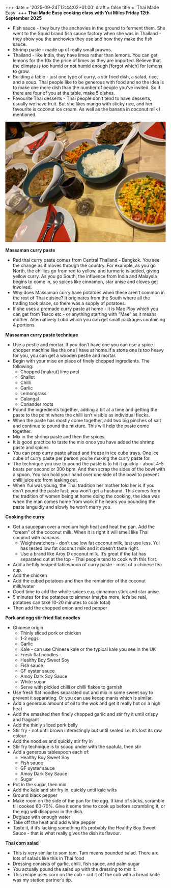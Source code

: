 +++
date = '2025-09-24T12:44:02+01:00'
draft = false
title = 'Thai Made Easy'
+++
**Thai Made Easy cooking class with Yui Miles Friday 12th September 2025**

* Fish sauce \- they bury the anchovies in the ground to ferment them. She went to the Squid brand fish sauce factory when she was in Thailand \- they show you the anchovies they use and how they make the fish sauce.  
* Shrimp paste \- made up of really small prawns.  
* Thailand \- like India, they have limes rather than lemons. You can get lemons for the 10x the price of limes as they are imported. Believe that the climate is too humid or not humid enough \[forgot which\] for lemons to grow.  
* Building a table \- just one type of curry, a stir fried dish, a salad, rice, and a soup. Thai people like to be generous with food and so the idea is to make one more dish than the number of people you’ve invited. So if there are four of you at the table, make 5 dishes.  
* Favourite Thai desserts \- Thai people don’t tend to have desserts, usually we have fruit. But she likes mango with sticky rice, and her favourite is coconut ice cream. As well as the banana in coconut milk I mentioned.

![Pad see ew moo, Massaman curry, Thai corn salad and rice ](thai-made-easy-finished-dishes.jpg)

**Massaman curry paste**

* Red thai curry paste comes from Central Thailand \- Bangkok. You see the change as it moves through the country. For example, as you go North, the chillies go from red to yellow, and turmeric is added, giving yellow curry. As you go South, the influence from India and Malaysia begins to come in, so spices like cinnamon, star anise and cloves get involved.  
* Why does Massaman curry have potatoes when these aren’t common in the rest of Thai cuisine? It originates from the South where all the trading took place, so there was a supply of potatoes.
* If she uses a premade curry paste at home \- it is Mae Ploy which you can get from Tesco etc \- or anything starting with “Mae” as it means mother. Alternatively Lobo which you can get small packages containing 4 portions.

**Massaman curry paste technique**

* Use a pestle and mortar. If you don’t have one you can use a spice chopper machine like the one I have at home.If a stone one is too heavy for you, you can get a wooden pestle and mortar.  
* Begin with your mise en place of finely chopped ingredients. The following:  
  * Chopped \[makrut\] lime peel  
  * Shallot  
  * Chilli  
  * Garlic  
  * Lemongrass  
  * Galangal  
  * Coriander roots  
* Pound the ingredients together, adding a bit at a time and getting the paste to the point where the chilli isn’t visible as individual flecks.  
* When the paste has mostly come together, add two big pinches of salt and continue to pound the mixture. This will help the paste come together.  
* Mix in the shrimp paste and then the spices.  
* It is good practice to taste the mix once you have added the shrimp paste and spices  
* You can prep curry paste ahead and freeze in ice cube trays. One ice cube of curry paste per person you’re making the curry paste for.  
* The technique you use to pound the paste is to hit it quickly \- about 4-5 beats per second or 300 bpm. And then scrap the sides of the bowl with a spoon. You can hold your hand over one side of the bowl to prevent chilli juice etc from leaking out.  
* When Yui was young, the Thai tradition her mother told her is if you don’t pound the paste fast, you won’t get a husband. This comes from the tradition of women being at home doing the cooking, the idea was when the man comes home from work if he hears you pounding the paste languidly and slowly he won’t marry you.

**Cooking the curry**

* Get a saucepan over a medium high heat and heat the pan. Add the “cream” of the coconut milk. When it is right it will smell like Thai coconut with bananas.  
  * Weightwatchers \- don’t use low fat coconut milk, just use less. Yui has tested low fat coconut milk and it doesn’t taste right.  
  * Use a brand like Aroy D coconut milk. It’s great if the fat has separated out at the top \- Thai people tend to cook with this first.  
* Add a heftily heaped tablespoon of curry paste \- most of a chinese tea cup.  
* Add the chicken  
* Add the cubed potatoes and then the remainder of the coconut milk/water  
* Good time to add the whole spices e.g. cinnamon stick and star anise.  
* 5 minutes for the potatoes to simmer (maybe more, let’s be real, potatoes can take 10-20 minutes to cook total)  
* Then add the chopped onion and red pepper

**Pork and egg stir fried flat noodles**

* Chinese origin  
  * Thinly sliced pork or chicken  
  * 1-2 eggs  
  * Garlic  
  * Kale \- can use Chinese kale or the typical kale you see in the UK  
  * Fresh flat noodles \-  
  * Healthy Boy Sweet Soy  
  * Fish sauce  
  * GF oyster sauce  
  * Amoy Dark Soy Sauce  
  * White sugar  
  * Serve with pickled chilli or chilli flakes to garnish  
* Use fresh flat noodles separated out and mix in some sweet soy to prevent it separating. Or you can use kecap manis which is similar.  
* Add a generous amount of oil to the wok and get it really hot on a high heat  
* Add the smashed then finely chopped garlic and stir fry it until crispy and fragrant  
* Add the thinly sliced pork belly  
* Stir fry \- not until brown interestingly but until sealed i.e. it’s lost its raw colour  
* Add the noodles and quickly stir fry in  
* Stir fry technique is to scoop under with the spatula, then stir  
* Add a generous tablespoon each of:  
  * Healthy Boy Sweet Soy  
  * Fish sauce  
  * GF oyster sauce  
  * Amoy Dark Soy Sauce  
  * Sugar  
* Put in the sugar, then mix  
* Add the kale and stir fry in, quickly until kale wilts  
* Ground black pepper  
* Make room on the side of the pan for the egg. It kind of sticks, scramble till cooked 60-70%. Give it some time to cook up before scrambling it, or the egg will disappear in the dish.  
* Deglaze with enough water  
* Take off the heat and add white pepper  
* Taste it, if it’s lacking something it’s probably the Healthy Boy Sweet Sauce \- that is what really gives the dish its flavour.

**Thai corn salad**

* This is very similar to som tam. Tam means pounded salad. There are lots of salads like this in Thai food  
* Dressing consists of garlic, chilli, fish sauce, and palm sugar  
* You actually pound the salad up with the dressing to mix it.  
* This recipe uses corn on the cob \- cut it off the cob with a bread knife was my station partner’s tip.

